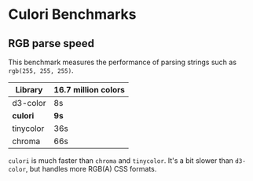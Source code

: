 # Culori Benchmarks

## RGB parse speed

This benchmark measures the performance of parsing strings such as `rgb(255, 255, 255)`. 

Library | 16.7 million colors
------- | -------------------
d3-color | 8s
__culori__ | __9s__
tinycolor | 36s
chroma | 66s

`culori` is much faster than `chroma` and `tinycolor`. It's a bit slower than `d3-color`, but handles more RGB(A) CSS formats.